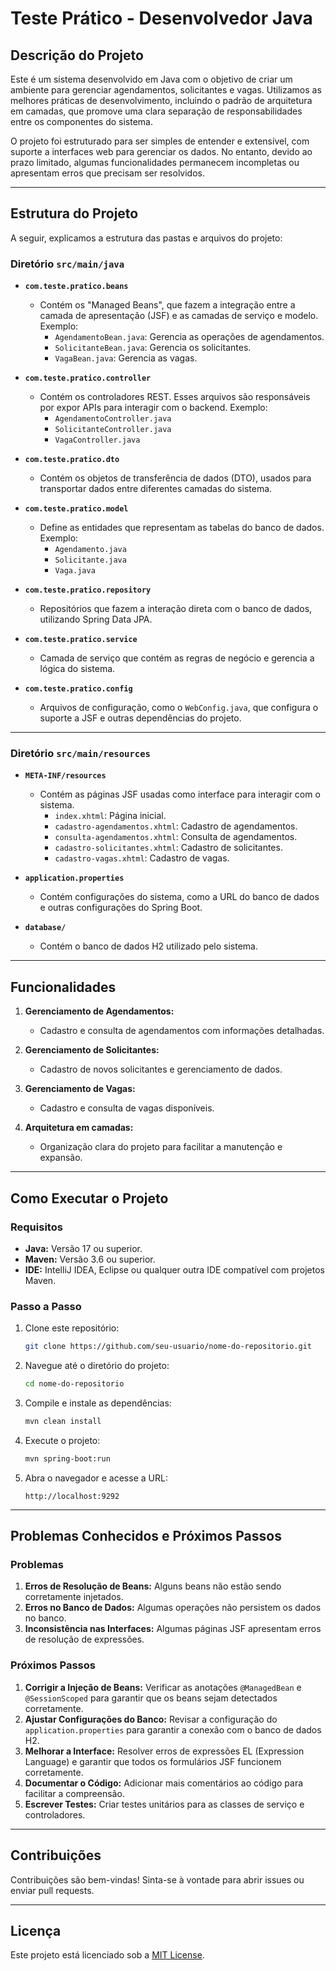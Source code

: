 # Teste Prático - Desenvolvedor Java

## Descrição do Projeto
Este é um sistema desenvolvido em Java com o objetivo de criar um ambiente para gerenciar agendamentos, solicitantes e vagas. Utilizamos as melhores práticas de desenvolvimento, incluindo o padrão de arquitetura em camadas, que promove uma clara separação de responsabilidades entre os componentes do sistema.

O projeto foi estruturado para ser simples de entender e extensível, com suporte a interfaces web para gerenciar os dados. No entanto, devido ao prazo limitado, algumas funcionalidades permanecem incompletas ou apresentam erros que precisam ser resolvidos.

---

## Estrutura do Projeto
A seguir, explicamos a estrutura das pastas e arquivos do projeto:

### Diretório `src/main/java`
- **`com.teste.pratico.beans`**
  - Contém os "Managed Beans", que fazem a integração entre a camada de apresentação (JSF) e as camadas de serviço e modelo. Exemplo:
    - `AgendamentoBean.java`: Gerencia as operações de agendamentos.
    - `SolicitanteBean.java`: Gerencia os solicitantes.
    - `VagaBean.java`: Gerencia as vagas.

- **`com.teste.pratico.controller`**
  - Contém os controladores REST. Esses arquivos são responsáveis por expor APIs para interagir com o backend. Exemplo:
    - `AgendamentoController.java`
    - `SolicitanteController.java`
    - `VagaController.java`

- **`com.teste.pratico.dto`**
  - Contém os objetos de transferência de dados (DTO), usados para transportar dados entre diferentes camadas do sistema.

- **`com.teste.pratico.model`**
  - Define as entidades que representam as tabelas do banco de dados. Exemplo:
    - `Agendamento.java`
    - `Solicitante.java`
    - `Vaga.java`

- **`com.teste.pratico.repository`**
  - Repositórios que fazem a interação direta com o banco de dados, utilizando Spring Data JPA.

- **`com.teste.pratico.service`**
  - Camada de serviço que contém as regras de negócio e gerencia a lógica do sistema.

- **`com.teste.pratico.config`**
  - Arquivos de configuração, como o `WebConfig.java`, que configura o suporte a JSF e outras dependências do projeto.

---

### Diretório `src/main/resources`
- **`META-INF/resources`**
  - Contém as páginas JSF usadas como interface para interagir com o sistema.
    - `index.xhtml`: Página inicial.
    - `cadastro-agendamentos.xhtml`: Cadastro de agendamentos.
    - `consulta-agendamentos.xhtml`: Consulta de agendamentos.
    - `cadastro-solicitantes.xhtml`: Cadastro de solicitantes.
    - `cadastro-vagas.xhtml`: Cadastro de vagas.

- **`application.properties`**
  - Contém configurações do sistema, como a URL do banco de dados e outras configurações do Spring Boot.

- **`database/`**
  - Contém o banco de dados H2 utilizado pelo sistema.

---

## Funcionalidades
1. **Gerenciamento de Agendamentos:**
   - Cadastro e consulta de agendamentos com informações detalhadas.

2. **Gerenciamento de Solicitantes:**
   - Cadastro de novos solicitantes e gerenciamento de dados.

3. **Gerenciamento de Vagas:**
   - Cadastro e consulta de vagas disponíveis.

4. **Arquitetura em camadas:**
   - Organização clara do projeto para facilitar a manutenção e expansão.

---

## Como Executar o Projeto

### Requisitos
- **Java:** Versão 17 ou superior.
- **Maven:** Versão 3.6 ou superior.
- **IDE:** IntelliJ IDEA, Eclipse ou qualquer outra IDE compatível com projetos Maven.

### Passo a Passo
1. Clone este repositório:
   ```bash
   git clone https://github.com/seu-usuario/nome-do-repositorio.git
   ```

2. Navegue até o diretório do projeto:
   ```bash
   cd nome-do-repositorio
   ```

3. Compile e instale as dependências:
   ```bash
   mvn clean install
   ```

4. Execute o projeto:
   ```bash
   mvn spring-boot:run
   ```

5. Abra o navegador e acesse a URL:
   ```
   http://localhost:9292
   ```

---

## Problemas Conhecidos e Próximos Passos

### Problemas
1. **Erros de Resolução de Beans:** Alguns beans não estão sendo corretamente injetados.
2. **Erros no Banco de Dados:** Algumas operações não persistem os dados no banco.
3. **Inconsistência nas Interfaces:** Algumas páginas JSF apresentam erros de resolução de expressões.

### Próximos Passos
1. **Corrigir a Injeção de Beans:** Verificar as anotações `@ManagedBean` e `@SessionScoped` para garantir que os beans sejam detectados corretamente.
2. **Ajustar Configurações do Banco:** Revisar a configuração do `application.properties` para garantir a conexão com o banco de dados H2.
3. **Melhorar a Interface:** Resolver erros de expressões EL (Expression Language) e garantir que todos os formulários JSF funcionem corretamente.
4. **Documentar o Código:** Adicionar mais comentários ao código para facilitar a compreensão.
5. **Escrever Testes:** Criar testes unitários para as classes de serviço e controladores.

---

## Contribuições
Contribuições são bem-vindas! Sinta-se à vontade para abrir issues ou enviar pull requests.

---

## Licença
Este projeto está licenciado sob a [MIT License](LICENSE).

